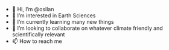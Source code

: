 - 👋 Hi, I’m @osilan
- 👀 I’m interested in Earth Sciences
- 🌱 I’m currently learning many new things
- 💞️ I’m looking to collaborate on whatever climate friendly and scientifically relevant
- 📫 How to reach me 

<!---
osilan/osilan is a ✨ special ✨ repository because its `README.md` (this file) appears on your GitHub profile.
You can click the Preview link to take a look at your changes.
--->
